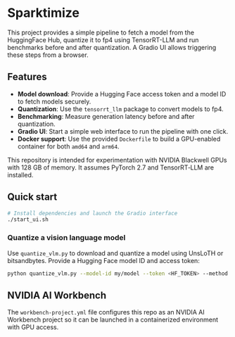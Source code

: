 # Sparktimize

This project provides a simple pipeline to fetch a model from the HuggingFace Hub, quantize it to fp4 using TensorRT-LLM and run benchmarks before and after quantization. A Gradio UI allows triggering these steps from a browser.

## Features

- **Model download**: Provide a Hugging Face access token and a model ID to fetch models securely.
- **Quantization**: Use the `tensorrt_llm` package to convert models to fp4.
- **Benchmarking**: Measure generation latency before and after quantization.
- **Gradio UI**: Start a simple web interface to run the pipeline with one click.
- **Docker support**: Use the provided `Dockerfile` to build a GPU-enabled container for both `amd64` and `arm64`.

This repository is intended for experimentation with NVIDIA Blackwell GPUs with 128&nbsp;GB of memory. It assumes PyTorch 2.7 and TensorRT‑LLM are installed.

## Quick start

```bash
# Install dependencies and launch the Gradio interface
./start_ui.sh
```

### Quantize a vision language model

Use `quantize_vlm.py` to download and quantize a model using UnsLoTH or
bitsandbytes. Provide a Hugging Face model ID and access token:

```bash
python quantize_vlm.py --model-id my/model --token <HF_TOKEN> --method unsloth
```

## NVIDIA AI Workbench

The `workbench-project.yml` file configures this repo as an NVIDIA AI Workbench project so it can be launched in a containerized environment with GPU access.
